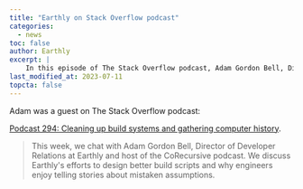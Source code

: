 ```yaml
---
title: "Earthly on Stack Overflow podcast"
categories:
  - news
toc: false
author: Earthly
excerpt: |
    In this episode of The Stack Overflow podcast, Adam Gordon Bell, Director of Developer Relations at Earthly, shares entertaining stories about engineers' mistaken assumptions and talks about Earthly's mission to improve build scripts. Tune in for a fun and insightful conversation!
last_modified_at: 2023-07-11
topcta: false
---
```


Adam was a guest on The Stack Overflow podcast:

[Podcast 294: Cleaning up build systems and gathering computer history](https://stackoverflow.blog/2020/12/11/podcast-294-cleaning-up-build-systems-and-gathering-computer-history/).

> This week, we chat with Adam Gordon Bell, Director of Developer Relations at Earthly and host of the CoRecursive podcast. We discuss Earthly's efforts to design better build scripts and why engineers enjoy telling stories about mistaken assumptions.
